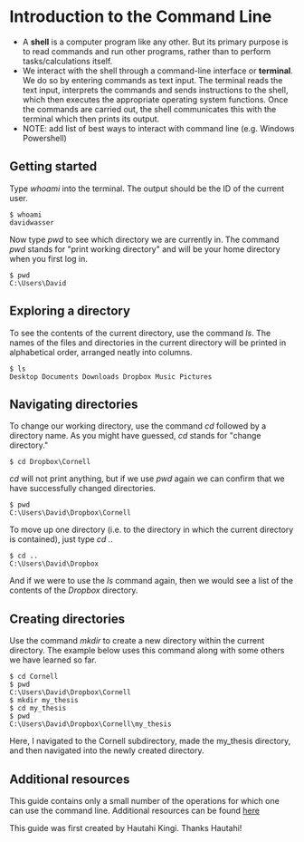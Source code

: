 # Introduction to the Command Line
- A **shell** is a computer program like any other. But its primary purpose is to read commands and run other programs, rather than to perform
tasks/calculations itself.
- We interact with the shell through a command-line interface or **terminal**. We do so by entering commands as text input. The terminal reads the text input, interprets the commands and sends instructions to the shell,
which then executes the appropriate operating system functions. Once the commands are carried out, the shell communicates this with the
terminal which then prints its output.
- NOTE: add list of best ways to interact with command line (e.g. Windows Powershell)

## Getting started
Type _whoami_ into the terminal. The output should be the ID of the current user.
```
$ whoami
davidwasser
```
Now type _pwd_ to see which directory we are currently in. The command _pwd_ stands for "print working directory" and will be your home directory when you first log in.
```
$ pwd
C:\Users\David
```

## Exploring a directory
To see the contents of the current directory, use the command _ls_. The names of the files and directories in the current directory will be printed in alphabetical order, arranged neatly into columns.
```
$ ls
Desktop Documents Downloads Dropbox Music Pictures
```
## Navigating directories
To change our working directory, use the command _cd_ followed by a directory name. As you might have guessed, _cd_ stands for "change directory."
```
$ cd Dropbox\Cornell
```
_cd_ will not print anything, but if we use _pwd_ again we can confirm that we have successfully changed directories.
```
$ pwd
C:\Users\David\Dropbox\Cornell
```
To move up one directory (i.e. to the directory in which the current directory is contained), just type _cd .._
```
$ cd ..
C:\Users\David\Dropbox
```
And if we were to use the _ls_ command again, then we would see a list of the contents of the _Dropbox_ directory.

## Creating directories
Use the command _mkdir_ to create a new directory within the current directory. The example below uses this command along with some others we have learned so far.
```
$ cd Cornell
$ pwd
C:\Users\David\Dropbox\Cornell
$ mkdir my_thesis
$ cd my_thesis
$ pwd
C:\Users\David\Dropbox\Cornell\my_thesis
```
Here, I navigated to the Cornell subdirectory, made the my_thesis directory, and then navigated into the newly created directory.

## Additional resources
This guide contains only a small number of the operations for which one can use the command line. Additional resources can be found [here](https://www.tldp.org/LDP/abs/html/basic.html)

This guide was first created by Hautahi Kingi. Thanks Hautahi!
